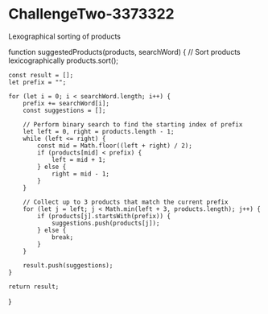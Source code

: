 # ChallengeTwo-3373322
Lexographical sorting of products

function suggestedProducts(products, searchWord) {
    // Sort products lexicographically
    products.sort();

    const result = [];
    let prefix = "";

    for (let i = 0; i < searchWord.length; i++) {
        prefix += searchWord[i];
        const suggestions = [];

        // Perform binary search to find the starting index of prefix
        let left = 0, right = products.length - 1;
        while (left <= right) {
            const mid = Math.floor((left + right) / 2);
            if (products[mid] < prefix) {
                left = mid + 1;
            } else {
                right = mid - 1;
            }
        }

        // Collect up to 3 products that match the current prefix
        for (let j = left; j < Math.min(left + 3, products.length); j++) {
            if (products[j].startsWith(prefix)) {
                suggestions.push(products[j]);
            } else {
                break;
            }
        }

        result.push(suggestions);
    }

    return result;
}
